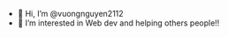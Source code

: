 - 👋 Hi, I’m @vuongnguyen2112
- 👀 I’m interested in Web dev and helping others people!!


<!---
vuongnguyen2112/vuongnguyen2112 is a ✨ special ✨ repository because its `README.md` (this file) appears on your GitHub profile.
You can click the Preview link to take a look at your changes.
--->
